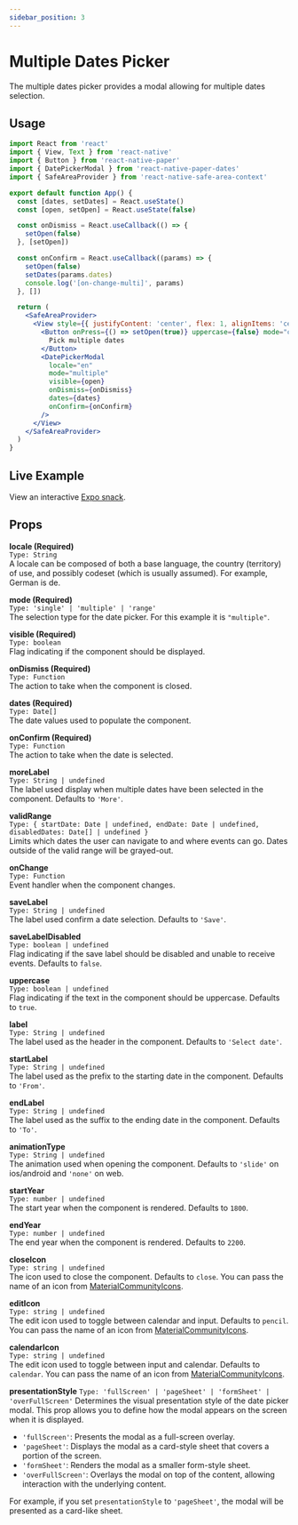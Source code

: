 ```yaml
---
sidebar_position: 3
---
```


# Multiple Dates Picker

The multiple dates picker provides a modal allowing for multiple dates selection.

## Usage

```jsx
import React from 'react'
import { View, Text } from 'react-native'
import { Button } from 'react-native-paper'
import { DatePickerModal } from 'react-native-paper-dates'
import { SafeAreaProvider } from 'react-native-safe-area-context'

export default function App() {
  const [dates, setDates] = React.useState()
  const [open, setOpen] = React.useState(false)

  const onDismiss = React.useCallback(() => {
    setOpen(false)
  }, [setOpen])

  const onConfirm = React.useCallback((params) => {
    setOpen(false)
    setDates(params.dates)
    console.log('[on-change-multi]', params)
  }, [])

  return (
    <SafeAreaProvider>
      <View style={{ justifyContent: 'center', flex: 1, alignItems: 'center' }}>
        <Button onPress={() => setOpen(true)} uppercase={false} mode="outlined">
          Pick multiple dates
        </Button>
        <DatePickerModal
          locale="en"
          mode="multiple"
          visible={open}
          onDismiss={onDismiss}
          dates={dates}
          onConfirm={onConfirm}
        />
      </View>
    </SafeAreaProvider>
  )
}
```

## Live Example

View an interactive [Expo snack](https://snack.expo.dev/@fitzwabs/react-native-paper-dates-multiple-picker).

## Props

**locale (Required)**  
`Type: String`  
A locale can be composed of both a base language, the country (territory) of use, and possibly codeset (which is usually assumed). For example, German is de.

**mode (Required)**  
`Type: 'single' | 'multiple' | 'range'`  
The selection type for the date picker. For this example it is `"multiple"`.

**visible (Required)**  
`Type: boolean`  
Flag indicating if the component should be displayed.

**onDismiss (Required)**  
`Type: Function`  
The action to take when the component is closed.

**dates (Required)**  
`Type: Date[]`  
The date values used to populate the component.

**onConfirm (Required)**  
`Type: Function`  
The action to take when the date is selected.

**moreLabel**  
`Type: String | undefined`  
The label used display when multiple dates have been selected in the component. Defaults to `'More'`.

**validRange**  
`Type: {
  startDate: Date | undefined,
  endDate: Date | undefined,
  disabledDates: Date[] | undefined
}`  
Limits which dates the user can navigate to and where events can go. Dates outside of the valid range will be grayed-out.

**onChange**  
`Type: Function`  
Event handler when the component changes.

**saveLabel**  
`Type: String | undefined`  
The label used confirm a date selection. Defaults to `'Save'`.

**saveLabelDisabled**  
`Type: boolean | undefined`  
Flag indicating if the save label should be disabled and unable to receive events. Defaults to `false`.

**uppercase**  
`Type: boolean | undefined`  
Flag indicating if the text in the component should be uppercase. Defaults to `true`.

**label**  
`Type: String | undefined`  
The label used as the header in the component. Defaults to `'Select date'`.

**startLabel**  
`Type: String | undefined`  
The label used as the prefix to the starting date in the component. Defaults to `'From'`.

**endLabel**  
`Type: String | undefined`  
The label used as the suffix to the ending date in the component. Defaults to `'To'`.

**animationType**  
`Type: String | undefined`  
The animation used when opening the component. Defaults to `'slide'` on ios/android and `'none'` on web.

**startYear**  
`Type: number | undefined`  
The start year when the component is rendered. Defaults to `1800`.

**endYear**  
`Type: number | undefined`  
The end year when the component is rendered. Defaults to `2200`.

**closeIcon**  
`Type: string | undefined`  
The icon used to close the component. Defaults to `close`. You can pass the name of an icon from [MaterialCommunityIcons](https://materialdesignicons.com/).

**editIcon**  
`Type: string | undefined`  
The edit icon used to toggle between calendar and input. Defaults to `pencil`. You can pass the name of an icon from [MaterialCommunityIcons](https://materialdesignicons.com/).

**calendarIcon**  
`Type: string | undefined`  
The edit icon used to toggle between input and calendar. Defaults to `calendar`. You can pass the name of an icon from [MaterialCommunityIcons](https://materialdesignicons.com/).

**presentationStyle**
`Type: 'fullScreen' | 'pageSheet' | 'formSheet' | 'overFullScreen'`
Determines the visual presentation style of the date picker modal. This prop allows you to define how the modal appears on the screen when it is displayed.

- `'fullScreen'`: Presents the modal as a full-screen overlay.
- `'pageSheet'`: Displays the modal as a card-style sheet that covers a portion of the screen.
- `'formSheet'`: Renders the modal as a smaller form-style sheet.
- `'overFullScreen'`: Overlays the modal on top of the content, allowing interaction with the underlying content.

For example, if you set `presentationStyle` to `'pageSheet'`, the modal will be presented as a card-like sheet.
